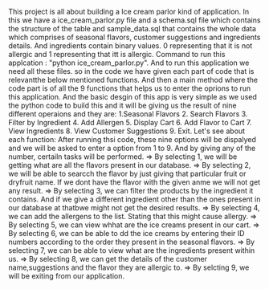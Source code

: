 This project is all about building a Ice cream parlor kind of application. In this we have a ice_cream_parlor.py file and a schema.sql file which contains the structure of the table and sample_data.sql that contains the whole data which comprises of seasonal flavors, customer suggestions and ingredients details. And ingredients contain binary values. 0 representing that it is not allergic and 1 representing that itt is allergic.
Command to run this applcation : "python ice_cream_parlor.py".
And to run this application we need all these files. so in the code we have given each part of code that is relevantthe below mentioned functions. And then a main method where the code part is of all the 9 functions that helps us to enter the oprions to run this application.
And the basic desgin of this app is very simple as we used the python code to build this and it will be giving us the result of nine different operaions and they are:
1.Seasonal Flavors
2. Search Flavors
3. Filter by Ingredient
4. Add Allergen
5. Display Cart
6. Add Flavor to Cart
7. View Ingredients
8. View Customer Suggestions
9. Exit. 
Let's see about each function:
After running thsi code, these nine options will be dispalyed and we will be asked to enter a option from 1 to 9. And by giving any of the number, certailn tasks will be performed.
=> By selecting 1,  we will be getting what are all the flavors present in our database.
=> By selecting 2, we will be able to searcch the flavor by just giving that particular fruit or dryfruit name. If we dont have the flavor with the given anme we will not get any result.
=> By selecting 3, we can filter the products by the ingredient it contains. And if we give a different ingredient other than the ones present in our database at thatbwe might not get the desired results.
=> By selecting 4, we can add the allergens to the list. Stating that this might cause allergy.
=> By selecting 5, we can view whhat are the ice creams present in our cart.
=> By selecting 6, we can be able to dd the ice creams by entering their ID numbers according to the order they present in the seasonal flavors.
=> By selecting 7, we can be able to view what are the ingredients present within us.
=> By selecting 8, we can get the details of the customer name,suggestions and the flavor they are allergic to.
=> By selcting 9, we will be exiting from our application.

